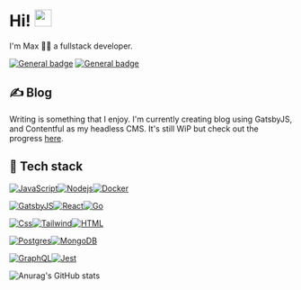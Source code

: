 # Hi! <img src="https://raw.githubusercontent.com/MartinHeinz/MartinHeinz/master/wave.gif" width="30px">

I'm Max 👨‍💻 a fullstack developer.

[![General badge](https://img.shields.io/badge/LinkedIn-0077B5?style=for-the-badge&logo=linkedin&logoColor=white)](https://www.linkedin.com/in/maxanderberg/) [![General badge](https://img.shields.io/badge/portfolio-9580FF?style=for-the-badge&logo=data%3Aimage%2Fpng%3Bbase64%2CiVBORw0KGgoAAAANSUhEUgAAABgAAAAYCAYAAADgdz34AAAABmJLR0QA%2FwD%2FAP%2BgvaeTAAAAnUlEQVRIie2VSw7DIAwFrSySO%2FVzvZY054QeY7qIqyKHRFXMIop4K2SbN5YRIHJqAQMwAYmlEjACvQcwFoytggfw7fxSyN00Fz0AAPbmRUQ6LRyAl521NbJayS%2FPRs1rK%2BSA4qxtp%2F%2BMCLhqOG4W7gXYeLe2uZYaoAEa4Ad4i8zX3GsI3HWZ8mCo%2FNABPHJAz%2FzExgrGEXji%2BUoPpQ9Rxgb1ebC0BwAAAABJRU5ErkJggg%3D%3D)](https://maxanderberg.se/)
<!-- [![GitHub](https://img.shields.io/badge/GitHub-181717?style=for-the-badge&logo=github&logoColor=white)]() -->

## ✍️ Blog

Writing is something that I enjoy. I'm currently creating blog using GatsbyJS, and Contentful as my headless CMS. It's still WiP but check out the progress [here](https://github.com/MaxAnderberg/my-blog).

[//]: # ([![General badge]&#40;https://img.shields.io/badge/Blog-12100E?style=for-the-badge&logo=medium&logoColor=white&#41;]&#40;&#41; )

## 🔧 Tech stack

[![JavaScript](https://img.shields.io/badge/JavaScript-F7DF1E?style=for-the-badge&logo=javascript&logoColor=black)]()[![Nodejs](https://img.shields.io/badge/Node.js-339933?style=for-the-badge&logo=node.js&logoColor=white)]()[![Docker](https://img.shields.io/badge/Docker-2496ED?style=for-the-badge&logo=Docker&logoColor=white)]()


[![GatsbyJS](https://img.shields.io/badge/GatsbyJS-663399?style=for-the-badge&logo=gatsby&logoColor=white)]()[![React](https://img.shields.io/badge/React-61DAFB?style=for-the-badge&logo=react&logoColor=black)]()[![Go](https://img.shields.io/badge/go-00ADD8?style=for-the-badge&logo=Go&logoColor=white)]()


[![Css](https://img.shields.io/badge/css-1572B6?style=for-the-badge&logo=css3&logoColor=white)]()[![Tailwind](https://img.shields.io/badge/Tailwind-06B6D4?style=for-the-badge&logo=tailwindcss&logoColor=white)]()[![HTML](https://img.shields.io/badge/html-E34F26?style=for-the-badge&logo=html5&logoColor=white)]()


[![Postgres](https://img.shields.io/badge/Postgres-4169E1?style=for-the-badge&logo=Postgresql&logoColor=white)]()[![MongoDB](https://img.shields.io/badge/MongoDB-47A248?style=for-the-badge&logo=MongoDB&logoColor=white)]()

[![GraphQL](https://img.shields.io/badge/Graphql-E10098?style=for-the-badge&logo=graphql&logoColor=white)]()[![Jest](https://img.shields.io/badge/Jest-C21325?style=for-the-badge&logo=Jest&logoColor=white)]()


![Anurag's GitHub stats](https://github-readme-stats.vercel.app/api?username=maxanderberg&show_icons=true&theme=dracula)
